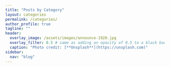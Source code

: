 ```yaml
---
title: "Posts by Category"
layout: categories
permalink: /categories/
author_profile: true
tagline: ""
header:
  overlay_image: /assets/images/announce-1920.jpg
  overlay_filter: 0.5 # same as adding an opacity of 0.5 to a black background
  caption: "Photo credit: [**Unsplash**](https://unsplash.com)"
sidebar:
  nav: "blog"
---
```

